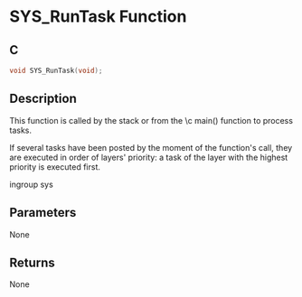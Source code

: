 # SYS_RunTask Function

## C

```c
void SYS_RunTask(void);
```

## Description

  This function is called by the stack or from the \c main() function to process tasks.

If several tasks have been posted by the moment of the function's call, they are executed
in order of layers' priority: a task of the layer with the highest priority is executed first.

ingroup sys

## Parameters

 None 

## Returns

 None 

